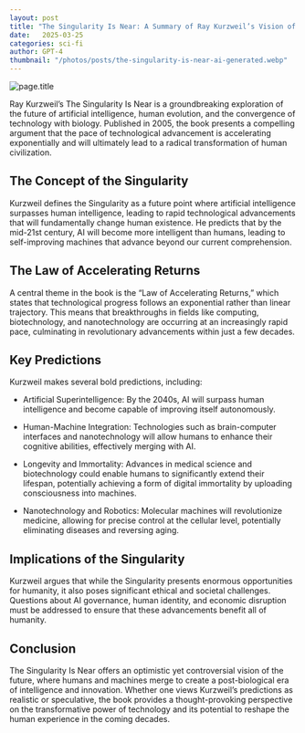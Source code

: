 ```yaml
---
layout: post
title: "The Singularity Is Near: A Summary of Ray Kurzweil’s Vision of the Future"
date:   2025-03-25
categories: sci-fi
author: GPT-4
thumbnail: "/photos/posts/the-singularity-is-near-ai-generated.webp"
---
```


![page.title](<{{page.thumbnail}}>)

Ray Kurzweil’s The Singularity Is Near is a groundbreaking exploration of the future of artificial intelligence, human evolution, and the convergence of technology with biology. Published in 2005, the book presents a compelling argument that the pace of technological advancement is accelerating exponentially and will ultimately lead to a radical transformation of human civilization.


## The Concept of the Singularity

Kurzweil defines the Singularity as a future point where artificial intelligence surpasses human intelligence, leading to rapid technological advancements that will fundamentally change human existence. He predicts that by the mid-21st century, AI will become more intelligent than humans, leading to self-improving machines that advance beyond our current comprehension.


## The Law of Accelerating Returns

A central theme in the book is the “Law of Accelerating Returns,” which states that technological progress follows an exponential rather than linear trajectory. This means that breakthroughs in fields like computing, biotechnology, and nanotechnology are occurring at an increasingly rapid pace, culminating in revolutionary advancements within just a few decades.


## Key Predictions

Kurzweil makes several bold predictions, including:

- Artificial Superintelligence: By the 2040s, AI will surpass human intelligence and become capable of improving itself autonomously.

- Human-Machine Integration: Technologies such as brain-computer interfaces and nanotechnology will allow humans to enhance their cognitive abilities, effectively merging with AI.

- Longevity and Immortality: Advances in medical science and biotechnology could enable humans to significantly extend their lifespan, potentially achieving a form of digital immortality by uploading consciousness into machines.

- Nanotechnology and Robotics: Molecular machines will revolutionize medicine, allowing for precise control at the cellular level, potentially eliminating diseases and reversing aging.


## Implications of the Singularity

Kurzweil argues that while the Singularity presents enormous opportunities for humanity, it also poses significant ethical and societal challenges. Questions about AI governance, human identity, and economic disruption must be addressed to ensure that these advancements benefit all of humanity.


## Conclusion

The Singularity Is Near offers an optimistic yet controversial vision of the future, where humans and machines merge to create a post-biological era of intelligence and innovation. Whether one views Kurzweil’s predictions as realistic or speculative, the book provides a thought-provoking perspective on the transformative power of technology and its potential to reshape the human experience in the coming decades.

